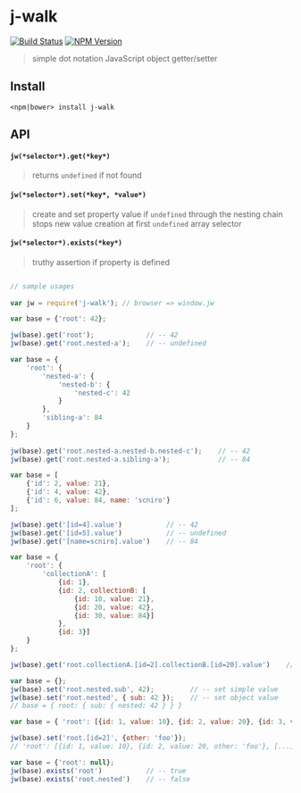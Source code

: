 # j-walk

[![Build Status](https://img.shields.io/travis/scniro/j-walk.svg?style=flat-square)](https://travis-ci.org/scniro/j-walk)
[![NPM Version](https://img.shields.io/npm/v/j-walk.svg?style=flat-square)](https://www.npmjs.com/package/j-walk)

> simple dot notation JavaScript object getter/setter

## Install

```
<npm|bower> install j-walk
```

## API

#### `jw(*selector*).get(*key*)`
> returns `undefined` if not found
 
#### `jw(*selector*).set(*key*, *value*)`

> create and set property value if `undefined` through the nesting chain
> stops new value creation at first `undefined` array selector

#### `jw(*selector*).exists(*key*)`

> truthy assertion if property is defined
 

```javascript

// sample usages
 
var jw = require('j-walk'); // browser => window.jw

var base = {'root': 42};

jw(base).get('root');             // -- 42
jw(base).get('root.nested-a');    // -- undefined

var base = {
    'root': {
        'nested-a': {
            'nested-b': {
                'nested-c': 42
            }
        },
        'sibling-a': 84
    }
};
    
jw(base).get('root.nested-a.nested-b.nested-c');    // -- 42
jw(base).get('root.nested-a.sibling-a');            // -- 84

var base = [
    {'id': 2, value: 21},
    {'id': 4, value: 42},
    {'id': 6, value: 84, name: 'scniro'}
];

jw(base).get('[id=4].value')           // -- 42
jw(base).get('[id=5].value')           // -- undefined
jw(base).get('[name=scniro].value')    // -- 84

var base = {
    'root': {
        'collectionA': [
            {id: 1},
            {id: 2, collectionB: [
                {id: 10, value: 21}, 
                {id: 20, value: 42}, 
                {id: 30, value: 84}]
            },
            {id: 3}]
    }
};

jw(base).get('root.collectionA.[id=2].collectionB.[id=20].value')    // -- 42

var base = {};
jw(base).set('root.nested.sub', 42);         // -- set simple value
jw(base).set('root.nested', { sub: 42 });    // -- set object value
// base = { root: { sub: { nested: 42 } } }

var base = { 'root': [{id: 1, value: 10}, {id: 2, value: 20}, {id: 3, value: 30}]};

jw(base).set('root.[id=2]', {other: 'foo'});
// 'root': [{id: 1, value: 10}, {id: 2, value: 20, other: 'foo'}, [...]

var base = {'root': null};
jw(base).exists('root')           // -- true
jw(base).exists('root.nested')    // -- false

```
    